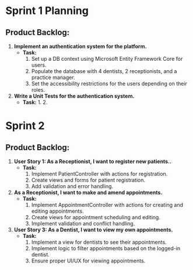 # Sprint 1 Planning

## Product Backlog:

1. **Implement an authentication system for the platform.**
   - **Task:**
     1. Set up a DB context using Microsoft Entity Framework Core for users.
     2. Populate the database with 4 dentists, 2 receptionists, and a practice manager.
     3. Set the accessibility restrictions for the users depending on their roles.
2. **Write a Unit Tests for the authentication system.**
   - **Task:**
     1.
     2.

# Sprint 2

## Product Backlog:

1. **User Story 1: As a Receptionist, I want to register new patients..**
   - **Task:**
     1. Implement PatientController with actions for registration.
     2. Create views and forms for patient registration.
     3. Add validation and error handling.
2. **As a Receptionist, I want to make and amend appointments.**
   - **Task:**
     1. Implement AppointmentController with actions for creating and editing appointments.
     2. Create views for appointment scheduling and editing.
     3. Implement validation and conflict handling.
3. **User Story 3: As a Dentist, I want to view my own appointments.**
   - **Task:**
     1. Implement a view for dentists to see their appointments.
     2. Implement logic to filter appointments based on the logged-in dentist.
     3. Ensure proper UI/UX for viewing appointments.
